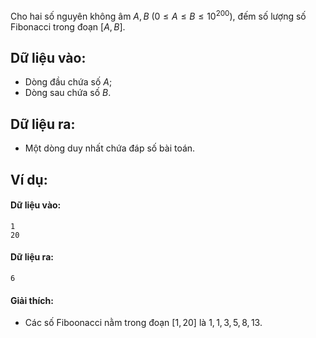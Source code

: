 Cho hai số nguyên không âm $A, B\ (0 ≤ A≤B≤10^{200})$, đếm số lượng số Fibonacci trong đoạn $[A, B]$.

## Dữ liệu vào:
- Dòng đầu chứa số $A$;
- Dòng sau chứa số $B$.

## Dữ liệu ra:
- Một dòng duy nhất chứa đáp số bài toán.

## Ví dụ:
#### Dữ liệu vào:
```
1
20
```

#### Dữ liệu ra:
```
6
```

#### Giải thích:
- Các số Fiboonacci nằm trong đoạn $[1, 20]$ là $1, 1, 3, 5, 8, 13$.